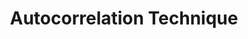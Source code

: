---
title: "Autocorrelation Technique"

categories: ['']

tags: ['Autocorrelation', 'Technique']

arwords: 'تقنية الارتباط التلقائي'

arexps: []

enwords: ['Autocorrelation Technique']

enexps: []

arlexicons: 'ت'

enlexicons: 'A'

authors: ['Ruqayya Roshdy']

translators: ['']

citations: 'تطبيقات الذكاء الاصطناعي في خدمة اللغة العربية'

sources: 'مركز الملك عبدالله بن عبدالعزيز الدولي لخدمة اللغة العربية'

word: "true"

slug: ""
---